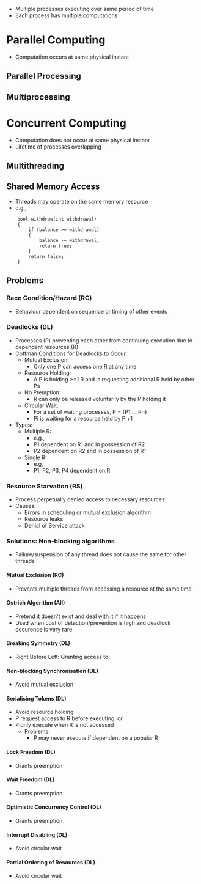 - Multiple processes executing over same period of time
- Each process has multiple computations
# Parallel Computing
- Computation occurs at same physical instant
## Parallel Processing

## Multiprocessing


# Concurrent Computing
- Computation does not occur at same physical instant
- Lifetime of processes overlapping
## Multithreading

## Shared Memory Access
- Threads may operate on the same memory resource
- e.g., 
```
    bool withdraw(int withdrawal)
    {
        if (balance >= withdrawal)
        {
            balance -= withdrawal;
            return true;
        } 
        return false;
    }
```
## Problems
### Race Condition/Hazard (RC)
- Behaviour dependent on sequence or timing of other events

### Deadlocks (DL)
- Processes (P) preventing each other from continuing execution due to dependent resources (R)
- Coffman Conditions for Deadlocks to Occur:
  - Mutual Exclusion: 
    - Only one P can access one R at any time
  - Resource Holding: 
    - A P is holding >=1 R and is requesting additional R held by other Ps
  - No Premption: 
    - R can only be released voluntarily by the P holding it
  - Circular Wait:
    - For a set of waiting processes, P = {P1,...,Pn}
    - Pi is waiting for a resource held by Pi+1
- Types:
  - Multiple R:
    - e.g., 
    - P1 dependent on R1 and in possession of R2
    - P2 dependent on R2 and in possession of R1
  - Single R:
    - e.g, 
    - P1, P2, P3, P4 dependent on R




### Resource Starvation (RS)
- Process perpetually denied access to necessary resources
- Causes:
  - Errors in scheduling or mutual exclusion algorithm
  - Resource leaks
  - Denial of Service attack

### Solutions: Non-blocking algorithms
- Failure/suspension of any thread does not cause the same for other threads
#### Mutual Exclusion (RC)
- Prevents multiple threads from accessing a resource at the same time 
#### Ostrich Algorithm (All)
- Pretend it doesn't exist and deal with it if it happens
- Used when cost of detection/prevention is high and deadlock occurence is very rare
#### Breaking Symmetry (DL)
- Right Before Left: Granting access to
#### Non-blocking Synchronisation (DL)
- Avoid mutual exclusion

#### Serialising Tokens (DL)
- Avoid resource holding
- P request access to R before executing, or
- P only execute when R is not accessed 
  - Problems:
    - P may never execute if dependent on a popular R

#### Lock Freedom (DL)
- Grants preemption

#### Wait Freedom (DL)
- Grants preemption


#### Optimistic Concurrency Control (DL)
- Grants preemption

#### Interrupt Disabling (DL)
- Avoid circular wait

#### Partial Ordering of Resources (DL)
- Avoid circular wait